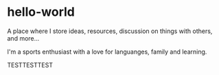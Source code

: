 # hello-world
A place where I store ideas, resources, discussion on things with others, and more...

I'm a sports enthusiast with a love for languanges, family and learning.

TESTTESTTEST
